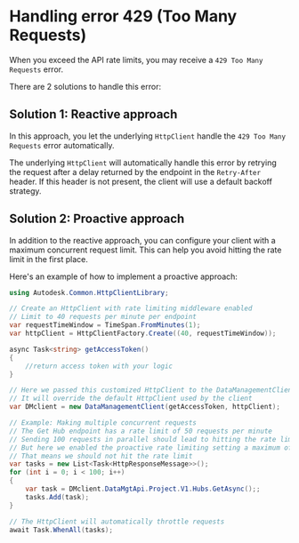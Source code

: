 # Handling error 429 (Too Many Requests)

When you exceed the API rate limits, you may receive a `429 Too Many Requests` error.

There are 2 solutions to handle this error:

## Solution 1: Reactive approach

In this approach, you let the underlying `HttpClient` handle the `429 Too Many Requests` error automatically.

The underlying `HttpClient` will automatically handle this error by retrying the request after a delay returned by the endpoint in the `Retry-After` header. If this header is not present, the client will use a default backoff strategy.

## Solution 2: Proactive approach

In addition to the reactive approach, you can configure your client with a maximum concurrent request limit. This can help you avoid hitting the rate limit in the first place.

Here's an example of how to implement a proactive approach:

```csharp
using Autodesk.Common.HttpClientLibrary;

// Create an HttpClient with rate limiting middleware enabled
// Limit to 40 requests per minute per endpoint
var requestTimeWindow = TimeSpan.FromMinutes(1);
var httpClient = HttpClientFactory.Create((40, requestTimeWindow));

async Task<string> getAccessToken()
{
    //return access token with your logic
}

// Here we passed this customized HttpClient to the DataManagementClient, 
// It will override the default HttpClient used by the client
var DMclient = new DataManagementClient(getAccessToken, httpClient);

// Example: Making multiple concurrent requests
// The Get Hub endpoint has a rate limit of 50 requests per minute
// Sending 100 requests in parallel should lead to hitting the rate limit
// But here we enabled the proactive rate limiting setting a maximum of 40 requests per minute
// That means we should not hit the rate limit
var tasks = new List<Task<HttpResponseMessage>>();
for (int i = 0; i < 100; i++)
{
    var task = DMclient.DataMgtApi.Project.V1.Hubs.GetAsync();;
    tasks.Add(task);
}

// The HttpClient will automatically throttle requests
await Task.WhenAll(tasks);
```

